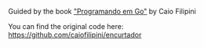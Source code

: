 Guided by the book ["Programando em Go"](http://www.casadocodigo.com.br/products/livro-google-go) by Caio Filipini

You can find the original code here: https://github.com/caiofilipini/encurtador
